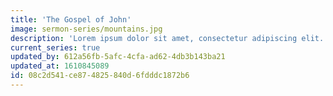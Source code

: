 ```yaml
---
title: 'The Gospel of John'
image: sermon-series/mountains.jpg
description: 'Lorem ipsum dolor sit amet, consectetur adipiscing elit. Morbi molestie viverra velit at gravida. Vivamus non lacinia ex, a luctus ex. Donec non leo bibendum, aliquet augue maximus, varius massa. Ut facilisis odio quis augue dignissim bibendum. Quisque et nisi elit. Cras eu odio finibus, feugiat leo vitae, sodales dui. Curabitur quis lobortis est, quis viverra arcu. Sed eleifend tempor cursus. Aenean sit amet turpis ut velit ullamcorper auctor et vitae sem. Donec consequat metus non enim molestie lobortis.'
current_series: true
updated_by: 612a56fb-5afc-4cfa-ad62-4db3b143ba21
updated_at: 1610845089
id: 08c2d541-ce87-4825-840d-6fdddc1872b6
---
```

